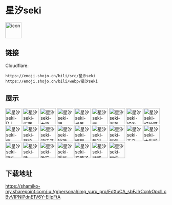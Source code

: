 # 星汐seki
<img src="https://emoji.shojo.cn/bili/src/星汐seki/icon.png" width="50" height="50" alt="icon">

## 链接
Cloudflare:
```
https://emoji.shojo.cn/bili/src/星汐seki
https://emoji.shojo.cn/bili/webp/星汐seki
```
## 展示
<img src="https://emoji.shojo.cn/bili/src/星汐seki/星汐seki-DJ.png" width="50" height="50" alt="星汐seki-DJ">
<img src="https://emoji.shojo.cn/bili/src/星汐seki/星汐seki-吃我一拳.png" width="50" height="50" alt="星汐seki-吃我一拳">
<img src="https://emoji.shojo.cn/bili/src/星汐seki/星汐seki-大笑.png" width="50" height="50" alt="星汐seki-大笑">
<img src="https://emoji.shojo.cn/bili/src/星汐seki/星汐seki-呃.png" width="50" height="50" alt="星汐seki-呃">
<img src="https://emoji.shojo.cn/bili/src/星汐seki/星汐seki-发呆.png" width="50" height="50" alt="星汐seki-发呆">
<img src="https://emoji.shojo.cn/bili/src/星汐seki/星汐seki-嗨.png" width="50" height="50" alt="星汐seki-嗨">
<img src="https://emoji.shojo.cn/bili/src/星汐seki/星汐seki-害羞.png" width="50" height="50" alt="星汐seki-害羞">
<img src="https://emoji.shojo.cn/bili/src/星汐seki/星汐seki-好诶.png" width="50" height="50" alt="星汐seki-好诶">
<img src="https://emoji.shojo.cn/bili/src/星汐seki/星汐seki-好帅呀.png" width="50" height="50" alt="星汐seki-好帅呀">
<img src="https://emoji.shojo.cn/bili/src/星汐seki/星汐seki-惊.png" width="50" height="50" alt="星汐seki-惊">
<img src="https://emoji.shojo.cn/bili/src/星汐seki/星汐seki-哭泣.png" width="50" height="50" alt="星汐seki-哭泣">
<img src="https://emoji.shojo.cn/bili/src/星汐seki/星汐seki-流汗了.png" width="50" height="50" alt="星汐seki-流汗了">
<img src="https://emoji.shojo.cn/bili/src/星汐seki/星汐seki-玫瑰.png" width="50" height="50" alt="星汐seki-玫瑰">
<img src="https://emoji.shojo.cn/bili/src/星汐seki/星汐seki-媚眼.png" width="50" height="50" alt="星汐seki-媚眼">
<img src="https://emoji.shojo.cn/bili/src/星汐seki/星汐seki-飘过.png" width="50" height="50" alt="星汐seki-飘过">
<img src="https://emoji.shojo.cn/bili/src/星汐seki/星汐seki-气气.png" width="50" height="50" alt="星汐seki-气气">
<img src="https://emoji.shojo.cn/bili/src/星汐seki/星汐seki-亲亲.png" width="50" height="50" alt="星汐seki-亲亲">
<img src="https://emoji.shojo.cn/bili/src/星汐seki/星汐seki-太牛啦.png" width="50" height="50" alt="星汐seki-太牛啦">
<img src="https://emoji.shojo.cn/bili/src/星汐seki/星汐seki-探头.png" width="50" height="50" alt="星汐seki-探头">
<img src="https://emoji.shojo.cn/bili/src/星汐seki/星汐seki-哇.png" width="50" height="50" alt="星汐seki-哇">
<img src="https://emoji.shojo.cn/bili/src/星汐seki/星汐seki-晚安.png" width="50" height="50" alt="星汐seki-晚安">
<img src="https://emoji.shojo.cn/bili/src/星汐seki/星汐seki-委屈.png" width="50" height="50" alt="星汐seki-委屈">
<img src="https://emoji.shojo.cn/bili/src/星汐seki/星汐seki-辛苦了.png" width="50" height="50" alt="星汐seki-辛苦了">
<img src="https://emoji.shojo.cn/bili/src/星汐seki/星汐seki-疑惑.png" width="50" height="50" alt="星汐seki-疑惑">
<img src="https://emoji.shojo.cn/bili/src/星汐seki/星汐seki-幽你一默.png" width="50" height="50" alt="星汐seki-幽你一默">

## 下载地址

https://shamiko-my.sharepoint.com/:u:/g/personal/img_yuru_pro/EdXuCA_sbFJIrCcpkOpclLcBvVIPNlPdnE1V6Y-EilpFtA